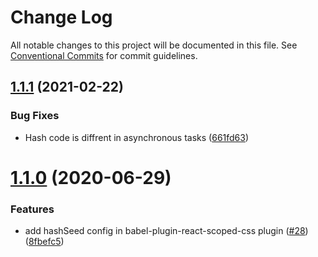 # Change Log

All notable changes to this project will be documented in this file.
See [Conventional Commits](https://conventionalcommits.org) for commit guidelines.

## [1.1.1](https://github.com/gaoxiaoliangz/react-scoped-css/compare/v1.1.0...v1.1.1) (2021-02-22)


### Bug Fixes

* Hash code is diffrent in asynchronous tasks ([661fd63](https://github.com/gaoxiaoliangz/react-scoped-css/commit/661fd63))





# [1.1.0](https://github.com/gaoxiaoliangz/react-scoped-css/compare/v1.0.0...v1.1.0) (2020-06-29)


### Features

* add hashSeed config in babel-plugin-react-scoped-css plugin ([#28](https://github.com/gaoxiaoliangz/react-scoped-css/issues/28)) ([8fbefc5](https://github.com/gaoxiaoliangz/react-scoped-css/commit/8fbefc5))
